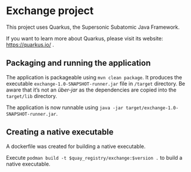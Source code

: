 # Exchange project

This project uses Quarkus, the Supersonic Subatomic Java Framework.

If you want to learn more about Quarkus, please visit its website: https://quarkus.io/ .


## Packaging and running the application

The application is packageable using `mvn clean package`.
It produces the executable `exchange-1.0-SNAPSHOT-runner.jar` file in `/target` directory.
Be aware that it’s not an _über-jar_ as the dependencies are copied into the `target/lib` directory.

The application is now runnable using `java -jar target/exchange-1.0-SNAPSHOT-runner.jar`.

## Creating a native executable

A dockerfile was created for building a native executable. 

Execute `podman build -t $quay_registry/exchange:$version .` to build a native executable.
